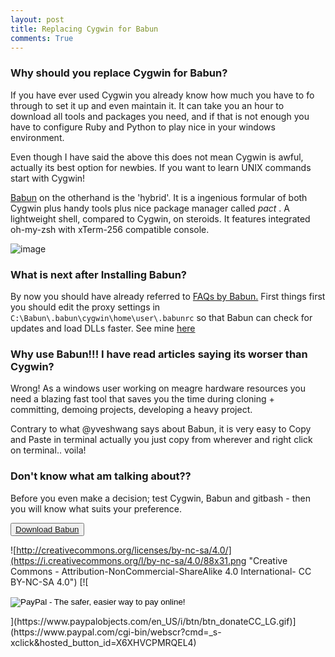 ```yaml
---
layout: post
title: Replacing Cygwin for Babun
comments: True
---
```


### Why should you replace Cygwin for Babun?

If you have ever used Cygwin you already know how much you have to fo through to set it up and even maintain it. It can take you an hour to download all tools and packages you need, and if that is not enough you have to configure Ruby and Python to play nice in your windows environment.

Even though I have said the above this does not mean Cygwin is awful, actually its best option for newbies. If you want to learn UNIX commands start with Cygwin!

[Babun](http://babun.github.io/index.html) on the otherhand is the 'hybrid'. It is a ingenious formular of both Cygwin plus handy tools plus nice package manager called _pact_ . A lightweight shell, compared to Cygwin, on steroids. It features integrated oh-my-zsh with xTerm-256 compatible console. 

![image](https://raw.githubusercontent.com/babun/babun.github.io/master/images/screenshots/screen_vim.png)

### What is next after Installing Babun?

By now you should have already referred to [FAQs by Babun.](http://babun.github.io/faq.html) First things first you should edit the proxy settings in `C:\Babun\.babun\cygwin\home\user\.babunrc` so that Babun can check for updates and load DLLs faster. See mine [here](https://gist.github.com/josephgodwinkimani/2584f5981a45d843c7ea27604aa360f3)

### Why use Babun!!! I have read articles saying its worser than Cygwin?

Wrong! As a windows user working on meagre hardware resources you need a blazing fast tool that saves you the time during cloning + committing, demoing projects, developing a heavy project.

Contrary to what @yveshwang says about Babun, it is very easy to Copy and Paste in terminal actually you just copy from wherever and right click on terminal.. voila! 

### Don't know what am talking about??

Before you even make a decision; test Cygwin, Babun and gitbash - then you will know what suits your preference.

<button class="button-save large"><a targt="_blank" href="projects.reficio.org/babun/download">Download Babun</a></button> 



![http://creativecommons.org/licenses/by-nc-sa/4.0/](https://i.creativecommons.org/l/by-nc-sa/4.0/88x31.png 
"Creative Commons - Attribution-NonCommercial-ShareAlike 4.0 International- CC BY-NC-SA 4.0")           [![ <form action="https://www.paypal.com/cgi-bin/webscr" method="post" target="_top">
<input type="hidden" name="cmd" value="_s-xclick">
<input type="hidden" name="hosted_button_id" value="ZQVADBPY2D2D6">
<input type="image" src="https://www.paypalobjects.com/en_US/i/btn/btn_donateCC_LG.gif" border="0" name="submit" alt="PayPal - The safer, easier way to pay online!">
<img alt="" border="0" src="https://www.paypalobjects.com/en_US/i/scr/pixel.gif" width="1" height="1">
</form>](https://www.paypalobjects.com/en_US/i/btn/btn_donateCC_LG.gif)](https://www.paypal.com/cgi-bin/webscr?cmd=_s-xclick&hosted_button_id=X6XHVCPMRQEL4)


